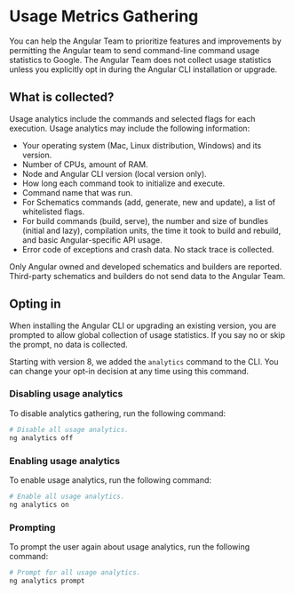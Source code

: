 # Usage Metrics Gathering
You can help the Angular Team to prioritize features and improvements by permitting the Angular
team to send command-line command usage statistics to Google. The Angular Team does not collect
usage statistics unless you explicitly opt in during the Angular CLI installation or upgrade.

## What is collected?
Usage analytics include the commands and selected flags for each execution. Usage analytics may
include the following information:

- Your operating system (Mac, Linux distribution, Windows) and its version.
- Number of CPUs, amount of RAM.
- Node and Angular CLI version (local version only).
- How long each command took to initialize and execute.
- Command name that was run.
- For Schematics commands (add, generate, new and update), a list of whitelisted flags.
- For build commands (build, serve), the number and size of bundles (initial and lazy),
  compilation units, the time it took to build and rebuild, and basic Angular-specific
  API usage.
- Error code of exceptions and crash data. No stack trace is collected.

Only Angular owned and developed schematics and builders are reported. Third-party schematics and
builders do not send data to the Angular Team.

## Opting in
When installing the Angular CLI or upgrading an existing version, you are prompted to allow global
collection of usage statistics. If you say no or skip the prompt, no data is collected.

Starting with version 8, we added the `analytics` command to the CLI. You can change your opt-in
decision at any time using this command.

### Disabling usage analytics
To disable analytics gathering, run the following command:

```bash
# Disable all usage analytics.
ng analytics off
```

### Enabling usage analytics
To enable usage analytics, run the following command:

```bash
# Enable all usage analytics.
ng analytics on
```

### Prompting
To prompt the user again about usage analytics, run the following command:

```bash
# Prompt for all usage analytics.
ng analytics prompt
```
